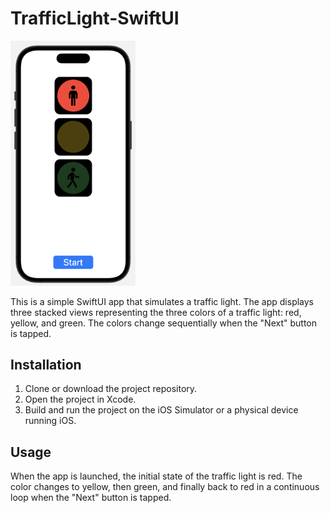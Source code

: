 # TrafficLight-SwiftUI


<img src="https://github.com/KateKashko/TrafficLight-SwiftUI/blob/main/Traffic%20Light.png" alt="Image" width="200">


This is a simple SwiftUI app that simulates a traffic light. The app displays three stacked views representing the three colors of a traffic light: red, yellow, and green. The colors change sequentially when the "Next" button is tapped.

## Installation

1. Clone or download the project repository.
2. Open the project in Xcode.
3. Build and run the project on the iOS Simulator or a physical device running iOS.

## Usage

When the app is launched, the initial state of the traffic light is red. The color changes to yellow, then green, and finally back to red in a continuous loop when the "Next" button is tapped.

